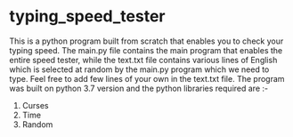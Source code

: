# typing_speed_tester
This is a python program built from scratch that enables you to check your typing speed.
The main.py file contains the main program that enables the entire speed tester, while the text.txt file 
contains various lines of English which is selected at random by the main.py program which we need to type.
Feel free to add few lines of your own in the text.txt file.
The program was built on python 3.7 version and the python libraries required are :-

1. Curses
2. Time
3. Random
